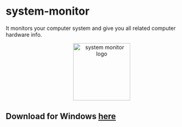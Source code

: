 # system-monitor
It monitors your computer system and give you all related computer hardware info. 
<p align="center"><a href="#" target="_blank" rel="noopener noreferrer"><img width="150" src="/assets/icons/win/icon.ico" alt="system monitor logo"></a></p>

## Download for Windows [here](https://github.com/purveshmakode24/system-monitor/releases)
